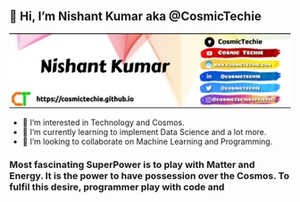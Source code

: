 ## 👋 Hi, I’m Nishant Kumar aka @CosmicTechie
![CosmicTechie](G.png)

- 👀 I’m interested in Technology and Cosmos.
- 🌱 I’m currently learning to implement Data Science and a lot more.
- 💞️ I’m looking to collaborate on Machine Learning and Programming.
<!--- 📫 How to reach me? : -->
### Most fascinating SuperPower is to play with Matter and Energy. It is the power to have possession over the Cosmos. To fulfil this desire, programmer play with code and 
<!---
CosmicTechie/CosmicTechie is a ✨ special ✨ repository because its `README.md` (this file) appears on your GitHub profile.
You can click the Preview link to take a look at your changes.
--->
